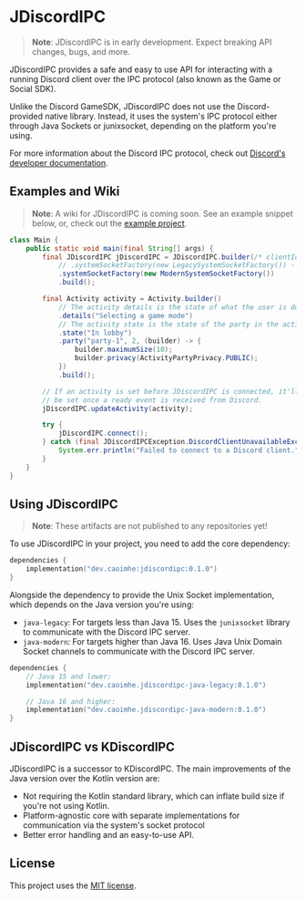 # JDiscordIPC

> **Note**: JDiscordIPC is in early development. Expect breaking API changes, bugs, and more.

JDiscordIPC provides a safe and easy to use API for interacting with a running Discord client over the IPC protocol
(also known as the Game or Social SDK).

Unlike the Discord GameSDK, JDiscordIPC does not use the Discord-provided native library. Instead, it uses the system's
IPC protocol either through Java Sockets or junixsocket, depending on the platform you're using.

For more information about the Discord IPC protocol, check
out [Discord's developer documentation](https://discord.com/developers/docs/intro).

## Examples and Wiki

> **Note**: A wiki for JDiscordIPC is coming soon. See an example snippet below, or, check out
> the [example project](example/src/main/java/Main.java).

```java
class Main {
    public static void main(final String[] args) {
        final JDiscordIPC jDiscordIPC = JDiscordIPC.builder(/* clientId */)
            // .systemSocketFactory(new LegacySystemSocketFactory()) - if not on Java 16+
            .systemSocketFactory(new ModernSystemSocketFactory())
            .build();

        final Activity activity = Activity.builder()
            // The activity details is the state of what the user is doing in the activity.
            .details("Selecting a game mode")
            // The activity state is the state of the party in the activity.
            .state("In lobby")
            .party("party-1", 2, (builder) -> {
                builder.maximumSize(10);
                builder.privacy(ActivityPartyPrivacy.PUBLIC);
            })
            .build();

        // If an activity is set before JDiscordIPC is connected, it'll queue the activity to 
        // be set once a ready event is received from Discord.
        jDiscordIPC.updateActivity(activity);

        try {
            jDiscordIPC.connect();
        } catch (final JDiscordIPCException.DiscordClientUnavailableException e) {
            System.err.println("Failed to connect to a Discord client.");
        }
    }
}
```

## Using JDiscordIPC

> **Note**: These artifacts are not published to any repositories yet!

To use JDiscordIPC in your project, you need to add the core dependency:

```kotlin
dependencies {
    implementation("dev.caoimhe:jdiscordipc:0.1.0")
}
```

Alongside the dependency to provide the Unix Socket implementation, which depends on the Java version you're using:

- `java-legacy`: For targets less than Java 15. Uses the `junixsocket` library to communicate with the Discord IPC
  server.
- `java-modern`: For targets higher than Java 16. Uses Java Unix Domain Socket channels to communicate with the Discord
  IPC server.

```kotlin
dependencies {
    // Java 15 and lower:
    implementation("dev.caoimhe.jdiscordipc-java-legacy:0.1.0")

    // Java 16 and higher:
    implementation("dev.caoimhe.jdiscordipc-java-modern:0.1.0")
}
```

## JDiscordIPC vs KDiscordIPC

JDiscordIPC is a successor to KDiscordIPC. The main improvements of the Java version over the Kotlin version are:

- Not requiring the Kotlin standard library, which can inflate build size if you're not using Kotlin.
- Platform-agnostic core with separate implementations for communication via the system's socket protocol
- Better error handling and an easy-to-use API.

## License

This project uses the [MIT license](./LICENSE).
